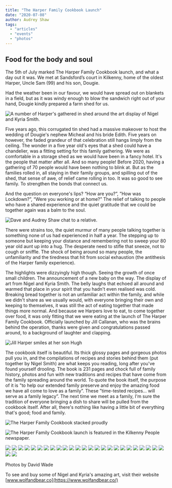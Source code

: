 ```yaml
---
title: "The Harper Family Cookbook Launch"
date: "2020-07-08"
author: Audrey Shaw
tags:
  - "articles"
  - "events"
  - "photos"
---
```


## Food for the body and soul

The 5th of July marked The Harper Family Cookbook launch, and what a day out it was. We met at Sandsford’s court in Kilkenny, home of the oldest Harper, Uncle Sam (99) and his son, Dougie.

Had the weather been in our favour, we would have spread out on blankets in a field, but as it was windy enough to blow the sandwich right out of your hand, Dougie kindly prepared a farm shed for us.

![A number of Harper's gathered in shed around the art display of Nigel and Kyria Smith.](https://f001.backblazeb2.com/file/harperfamily-media/Harper-Cookbook-54.jpg)

Five years ago, this corrugated tin shed had a massive makeover to host the wedding of Dougie's nephew Micheal and his bride Edith. Five years on however, the faded grandeur of that celebration still hangs limply from the ceiling. The wonder in a five year old's eyes that a shed could have a chandelier, was a fitting setting for this family gathering. We were as comfortable in a storage shed as we would have been in a fancy hotel. It's the people that matter after all. And so many people! Before 2020, having a gathering of 70 people would have been nothing to blink at. But as the families rolled in, all staying in their family groups, and spilling out of the shed, that sense of awe, of relief came rolling in too. It was so good to see family. To strengthen the bonds that connect us.

And the question on everyone's lips? “How are you?”, ”How was Lockdown?”, “Were you working or at home?” The relief of talking to people who have a shared experience and the quiet gratitude that we could be together again was a balm to the soul.

![Dave and Audrey Shaw chat to a relative.](https://f001.backblazeb2.com/file/harperfamily-media/Harper-Cookbook-33-1024x683.jpg)

There were strains too, the quiet murmur of many people talking together is something none of us had experienced in half a year. The stepping up to someone but keeping your distance and remembering not to sweep your 80 year old aunt up into a hug. The desperate need to stifle that sneeze, not to cough or sniffle. The shock of being around so many people, the unfamiliarity and the tiredness that hit from social exhaustion (the antithesis of the Harper family experience).

The highlights were dizzyingly high though. Seeing the growth of once small children. The announcement of a new baby on the way. The display of art from Nigel and Kyria Smith. The belly laughs that echoed all around and warmed that place in your spirit that you hadn't even realised was cold. Breaking bread together is not an unfamiliar act within the family, and while we didn't share as we usually would, with everyone bringing their own and keeping to themselves, it was still the act of eating together that made things more normal. And because we Harpers love to eat, to come together over food, it was only fitting that we were eating at the launch of The Harper Family Cookbook. Officially launched by Jill Callanan, who was the brains behind the operation, thanks were given and congratulations passed around, to a background of laughter and clapping.

![Jill Harper smiles at her son Hugh](https://f001.backblazeb2.com/file/harperfamily-media/Harper-Cookbook-60-683x1024.jpg)

The cookbook itself is beautiful. Its thick glossy pages and gorgeous photos pull you in, and the compilations of recipes and stories behind them (put together by Nigel Smith) are what keeps you reading, long after you've found yourself drooling. The book is 231 pages and chock full of family history, photos and fun with new traditions and recipes that have come from the family spreading around the world. To quote the book itself, the purpose of it is "to help our extended family preserve and enjoy the amazing food we have all come to love as a family”. These ”time-tested recipes... will serve as a family legacy”. The next time we meet as a family, I'm sure the tradition of everyone bringing a dish to share will be pulled from the cookbook itself. After all, there's nothing like having a little bit of everything that's good; food and family.

![The Harper Family Cookbook stacked proudly](https://f001.backblazeb2.com/file/harperfamily-media/Harper-Cookbook-13-683x1024.jpg)

![The Harper Family Cookbook launch is featured in the Kilkenny People newspaper.](https://f001.backblazeb2.com/file/harperfamily-media/Scan-scaled.jpeg)

[![](https://f001.backblazeb2.com/file/harperfamily-media/Harper-Cookbook-1-1024x683.jpg)](https://f001.backblazeb2.com/file/harperfamily-media/Harper-Cookbook-1-1024x683.jpg)
[![](https://f001.backblazeb2.com/file/harperfamily-media/Harper-Cookbook-3-683x1024.jpg)](https://f001.backblazeb2.com/file/harperfamily-media/Harper-Cookbook-3-683x1024.jpg)
[![](https://f001.backblazeb2.com/file/harperfamily-media/Harper-Cookbook-4-683x1024.jpg)](https://f001.backblazeb2.com/file/harperfamily-media/Harper-Cookbook-4-683x1024.jpg)
[![](https://f001.backblazeb2.com/file/harperfamily-media/Harper-Cookbook-6-1024x683.jpg)](https://f001.backblazeb2.com/file/harperfamily-media/Harper-Cookbook-6-1024x683.jpg)
[![](https://f001.backblazeb2.com/file/harperfamily-media/Harper-Cookbook-8-1024x683.jpg)](https://f001.backblazeb2.com/file/harperfamily-media/Harper-Cookbook-8-1024x683.jpg)
[![](https://f001.backblazeb2.com/file/harperfamily-media/Harper-Cookbook-9-683x1024.jpg)](https://f001.backblazeb2.com/file/harperfamily-media/Harper-Cookbook-9-683x1024.jpg)
[![](https://f001.backblazeb2.com/file/harperfamily-media/Harper-Cookbook-12-683x1024.jpg)](https://f001.backblazeb2.com/file/harperfamily-media/Harper-Cookbook-12-683x1024.jpg)
[![](https://f001.backblazeb2.com/file/harperfamily-media/Harper-Cookbook-14-683x1024.jpg)](https://f001.backblazeb2.com/file/harperfamily-media/Harper-Cookbook-14-683x1024.jpg)
[![](https://f001.backblazeb2.com/file/harperfamily-media/Harper-Cookbook-15-683x1024.jpg)](https://f001.backblazeb2.com/file/harperfamily-media/Harper-Cookbook-15-683x1024.jpg)
[![](https://f001.backblazeb2.com/file/harperfamily-media/Harper-Cookbook-19-683x1024.jpg)](https://f001.backblazeb2.com/file/harperfamily-media/Harper-Cookbook-19-683x1024.jpg)
[![](https://f001.backblazeb2.com/file/harperfamily-media/Harper-Cookbook-21-1024x683.jpg)](https://f001.backblazeb2.com/file/harperfamily-media/Harper-Cookbook-21-1024x683.jpg)
[![](https://f001.backblazeb2.com/file/harperfamily-media/Harper-Cookbook-27-683x1024.jpg)](https://f001.backblazeb2.com/file/harperfamily-media/Harper-Cookbook-27-683x1024.jpg)
[![](https://f001.backblazeb2.com/file/harperfamily-media/Harper-Cookbook-29-1024x683.jpg)](https://f001.backblazeb2.com/file/harperfamily-media/Harper-Cookbook-29-1024x683.jpg)
[![](https://f001.backblazeb2.com/file/harperfamily-media/Harper-Cookbook-30-1024x683.jpg)](https://f001.backblazeb2.com/file/harperfamily-media/Harper-Cookbook-30-1024x683.jpg)
[![](https://f001.backblazeb2.com/file/harperfamily-media/Harper-Cookbook-31-683x1024.jpg)](https://f001.backblazeb2.com/file/harperfamily-media/Harper-Cookbook-31-683x1024.jpg)
[![](https://f001.backblazeb2.com/file/harperfamily-media/Harper-Cookbook-40-1024x683.jpg)](https://f001.backblazeb2.com/file/harperfamily-media/Harper-Cookbook-40-1024x683.jpg)
[![](https://f001.backblazeb2.com/file/harperfamily-media/Harper-Cookbook-41-1024x683.jpg)](https://f001.backblazeb2.com/file/harperfamily-media/Harper-Cookbook-41-1024x683.jpg)
[![](https://f001.backblazeb2.com/file/harperfamily-media/Harper-Cookbook-44-683x1024.jpg)](https://f001.backblazeb2.com/file/harperfamily-media/Harper-Cookbook-44-683x1024.jpg)
[![](https://f001.backblazeb2.com/file/harperfamily-media/Harper-Cookbook-47-1024x683.jpg)](https://f001.backblazeb2.com/file/harperfamily-media/Harper-Cookbook-47-1024x683.jpg)
[![](https://f001.backblazeb2.com/file/harperfamily-media/Harper-Cookbook-49-1024x683.jpg)](https://f001.backblazeb2.com/file/harperfamily-media/Harper-Cookbook-49-1024x683.jpg)
[![](https://f001.backblazeb2.com/file/harperfamily-media/Harper-Cookbook-53-1024x683.jpg)](https://f001.backblazeb2.com/file/harperfamily-media/Harper-Cookbook-53-1024x683.jpg)
[![](https://f001.backblazeb2.com/file/harperfamily-media/Harper-Cookbook-52-1024x683.jpg)](https://f001.backblazeb2.com/file/harperfamily-media/Harper-Cookbook-52-1024x683.jpg)
[![](https://f001.backblazeb2.com/file/harperfamily-media/Harper-Cookbook-56-1024x683.jpg)](https://f001.backblazeb2.com/file/harperfamily-media/Harper-Cookbook-56-1024x683.jpg)
[![](https://f001.backblazeb2.com/file/harperfamily-media/Harper-Cookbook-59-1024x683.jpg)](https://f001.backblazeb2.com/file/harperfamily-media/Harper-Cookbook-59-1024x683.jpg)
[![](https://f001.backblazeb2.com/file/harperfamily-media/Harper-Cookbook-61-683x1024.jpg)](https://f001.backblazeb2.com/file/harperfamily-media/Harper-Cookbook-61-683x1024.jpg)
[![](https://f001.backblazeb2.com/file/harperfamily-media/Harper-Cookbook-64-683x1024.jpg)](https://f001.backblazeb2.com/file/harperfamily-media/Harper-Cookbook-64-683x1024.jpg)
[![](https://f001.backblazeb2.com/file/harperfamily-media/Harper-Cookbook-68-1024x683.jpg)](https://f001.backblazeb2.com/file/harperfamily-media/Harper-Cookbook-68-1024x683.jpg)

Photos by David Wade

To see and buy some of Nigel and Kyria's amazing art, visit their website [www.wolfandbear.co](https://www.wolfandbear.co/)
